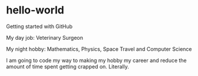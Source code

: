 # hello-world

Getting started with GitHub

My day job: Veterinary Surgeon

My night hobby: Mathematics, Physics, Space Travel and Computer Science

I am going to code my way to making my hobby my career and reduce the amount of time spent getting crapped on. Literally.
